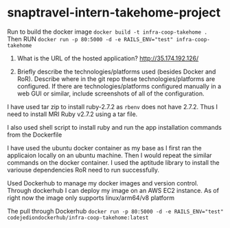 # snaptravel-intern-takehome-project

Run to build the docker image
`docker build -t infra-coop-takehome . `
Then RUN
`docker run -p 80:5000 -d -e RAILS_ENV="test" infra-coop-takehome`

1. What is the URL of the hosted application?
http://35.174.192.126/

2. Briefly describe the technologies/platforms used (besides Docker and RoR). Describe where in the git repo these technologies/platforms are configured. If there are technologies/platforms configured manually in a web GUI or similar, include screenshots of all of the configuration.

I have used tar zip to install ruby-2.7.2 as `rbenv` does not have 2.7.2. Thus I need to install MRI Ruby v2.7.2 using a tar file.

I also used shell script to install ruby and run the app installation commands from the Dockerfile

I have used the ubuntu docker container as my base as I first ran the applicaion locally on an ubuntu machine. Then I would repeat the similar commands on the docker container. I used the aptitude library to install the variouse dependencies RoR need to run successfully.

Used Dockerhub to manage my docker images and version control. Through dockerhub I can deploy my image on an AWS EC2 instance. As of right now the image only supports linux/arm64/v8 platform

The pull through Dockerhub
`docker run -p 80:5000 -d -e RAILS_ENV="test" codejediondockerhub/infra-coop-takehome:latest`
